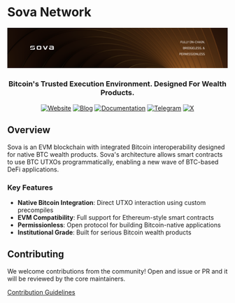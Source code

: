 # Sova Network

<div align="center">
  <img src="https://raw.githubusercontent.com/SovaNetwork/.github/refs/heads/main/profile/assets/sova-banner.png" alt="Sova Logo"/>

  ### Bitcoin's Trusted Execution Environment. Designed For Wealth Products.
  
  [![Website](https://img.shields.io/badge/website-sova.io-d2ae79?style=for-the-badge)](https://sova.io)
  [![Blog](https://img.shields.io/badge/blog-blog.sova.io-bf8c40?style=for-the-badge)](https://blog.sova.io)
  [![Documentation](https://img.shields.io/badge/docs-docs.sova.io-86622d?style=for-the-badge)](https://docs.sova.io)
  [![Telegram](https://img.shields.io/badge/Telegram-2CA5E0?style=for-the-badge&logo=telegram&logoColor=white)](https://t.me/sova_btc)
  [![X](https://img.shields.io/badge/X-000000?style=for-the-badge&logo=x&logoColor=white)](https://twitter.com/SovaBTC)
  
</div>

## Overview

Sova is an EVM blockchain with integrated Bitcoin interoperability designed for native BTC wealth products. Sova's architecture allows smart contracts to use BTC UTXOs programmatically, enabling a new wave of BTC-based DeFi applications.

### Key Features

- **Native Bitcoin Integration**: Direct UTXO interaction using custom precompiles
- **EVM Compatibility**: Full support for Ethereum-style smart contracts
- **Permissionless**: Open protocol for building Bitcoin-native applications
- **Institutional Grade**: Built for serious Bitcoin wealth products

## Contributing

We welcome contributions from the community! Open and issue or PR and it will be reviewed by the core maintainers.
<div><a href="https://docs.sova.io/developers/contributing">Contribution Guidelines</a></div>
